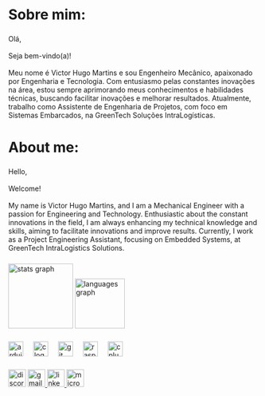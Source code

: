 <h1 align="left">Sobre mim:</h1>

###

<p align="left">Olá,<br><br>Seja bem-vindo(a)!<br><br>Meu nome é Victor Hugo Martins e sou Engenheiro Mecânico, apaixonado por Engenharia e Tecnologia. Com entusiasmo pelas constantes inovações na área, estou sempre aprimorando meus conhecimentos e habilidades técnicas, buscando facilitar inovações e melhorar resultados. Atualmente, trabalho como Assistente de Engenharia de Projetos, com foco em Sistemas Embarcados, na GreenTech Soluções IntraLogísticas.</p>

###

<h1 align="left">About me:</h1>

###

<p align="left">Hello,<br><br>Welcome!<br><br>My name is Victor Hugo Martins, and I am a Mechanical Engineer with a passion for Engineering and Technology. Enthusiastic about the constant innovations in the field, I am always enhancing my technical knowledge and skills, aiming to facilitate innovations and improve results. Currently, I work as a Project Engineering Assistant, focusing on Embedded Systems, at GreenTech IntraLogistics Solutions.</p>

###

<div align="left">
  <img src="https://github-readme-stats.vercel.app/api?username=victorMartins2024&hide_title=true&hide_rank=false&show_icons=true&include_all_commits=true&count_private=true&disable_animations=false&theme=dracula&locale=en&hide_border=true&order=1" height="130" alt="stats graph"  />
  <img src="https://github-readme-stats.vercel.app/api/top-langs?username=victorMartins2024&locale=en&hide_title=true&layout=compact&card_width=320&langs_count=5&theme=dracula&hide_border=true&order=2" height="100" alt="languages graph"  />
</div>

###

<div align="left">
  <img src="https://cdn.jsdelivr.net/gh/devicons/devicon/icons/arduino/arduino-original.svg" height="30" alt="arduino logo"  />
  <img width="12" />
  <img src="https://cdn.jsdelivr.net/gh/devicons/devicon/icons/c/c-original.svg" height="30" alt="c logo"  />
  <img width="12" />
  <img src="https://cdn.jsdelivr.net/gh/devicons/devicon/icons/git/git-original.svg" height="30" alt="git logo"  />
  <img width="12" />
  <img src="https://cdn.jsdelivr.net/gh/devicons/devicon/icons/raspberrypi/raspberrypi-original.svg" height="30" alt="raspberrypi logo"  />
  <img width="12" />
  <img src="https://cdn.jsdelivr.net/gh/devicons/devicon/icons/cplusplus/cplusplus-original.svg" height="30" alt="cplusplus logo"  />
</div>

###

<div align="left">
  <img src="https://img.shields.io/static/v1?message=Discord&logo=discord&label=&color=7289DA&logoColor=white&labelColor=&style=for-the-badge" height="35" alt="discord logo"  />
  <a href="mailto:victorhugomartins2602@gmail.com" target="_blank">
    <img src="https://img.shields.io/static/v1?message=Gmail&logo=gmail&label=&color=D14836&logoColor=white&labelColor=&style=for-the-badge" height="35" alt="gmail logo"  />
  </a>
  <a href="https://www.linkedin.com/in/victor-hugo-martins-437947196/" target="_blank">
    <img src="https://img.shields.io/static/v1?message=LinkedIn&logo=linkedin&label=&color=0077B5&logoColor=white&labelColor=&style=for-the-badge" height="35" alt="linkedin logo"  />
  </a>
  <a href="mailto:victorhugoalemao@outlook.com" target="_blank">
    <img src="https://img.shields.io/static/v1?message=Outlook&logo=microsoft-outlook&label=&color=0078D4&logoColor=white&labelColor=&style=for-the-badge" height="35" alt="microsoft-outlook logo"  />
  </a>
</div>

###

